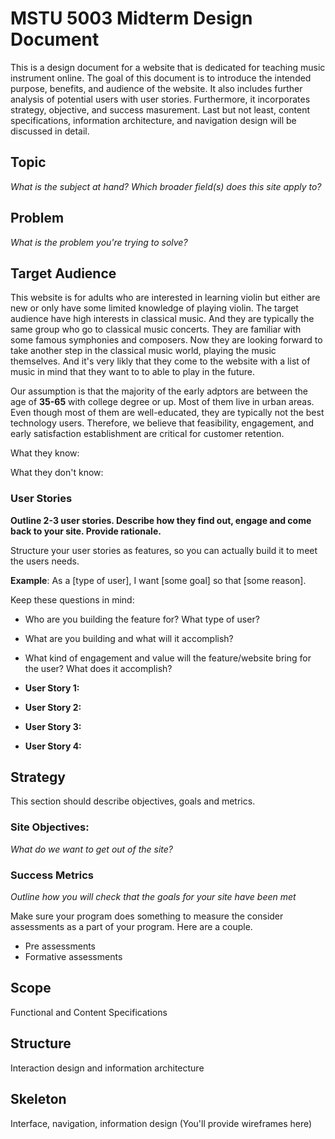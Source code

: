 # MSTU 5003 Midterm Design Document
This is a design document for a website that is dedicated for teaching music instrument online. The goal of this document is to introduce the intended purpose, benefits, and audience of the website. It also includes further analysis of potential users with user stories. Furthermore, it incorporates strategy, objective, and success masurement. Last but not least, content specifications, information architecture, and navigation design will be discussed in detail.

## Topic
*What is the subject at hand?*
*Which broader field(s) does this site apply to?*

## Problem
*What is the problem you're trying to solve?*

## Target Audience
This website is for adults who are interested in learning violin but either are new or only have some limited knowledge of playing violin. The target audience have high interests in classical music. And they are typically the same group who go to classical music concerts. They are familiar with some famous symphonies and composers. Now they are looking forward to take another step in the classical music world, playing the music themselves. And it's very likly that they come to the website with a list of music in mind that they want to to able to play in the future.

Our assumption is that the majority of the early adptors are between the age of **35-65** with college degree or up. Most of them live in urban areas. Even though most of them are well-educated, they are typically not the best technology users. Therefore, we believe that feasibility, engagement, and early satisfaction establishment are critical for customer retention.

What they know:

What they don't know:

### User Stories
**Outline 2-3 user stories. Describe how they find out, engage and come back to your site. Provide rationale.**

Structure your user stories as features, so you can actually build it to meet the users needs.

**Example**: As a [type of user], I want [some goal] so that [some reason].

Keep these questions in mind:
- Who are you building the feature for? What type of user?
- What are you building and what will it accomplish?
- What kind of engagement and value will the feature/website bring for the user? What does it accomplish?

- **User Story 1:**
- **User Story 2:**
- **User Story 3:**
- **User Story 4:**


## Strategy

This section should describe objectives, goals and metrics.

### Site Objectives:
*What do we want to get out of the site?*

### Success Metrics
*Outline how you will check that the goals for your site have been met*

Make sure your program does something to measure the consider assessments as a part of your program. Here are a couple.

* Pre assessments
* Formative assessments


## Scope
Functional and Content Specifications

## Structure
Interaction design and information architecture

## Skeleton
Interface, navigation, information design
(You'll provide wireframes here)
